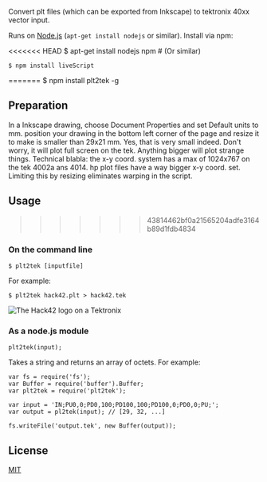 Convert plt files (which can be exported from Inkscape) to tektronix 40xx vector input.

Runs on [Node.js](http://nodejs.org/) (`apt-get install nodejs` or similar). Install via npm:

<<<<<<< HEAD
    $ apt-get install nodejs npm
      # (Or similar)

    $ npm install liveScript
=======
    $ npm install plt2tek -g
## Preparation
 In a Inkscape drawing, choose Document Properties and set Default units to mm. position your drawing in the bottom left corner of the page and resize it to make is smaller than 29x21 mm. Yes, that is very small indeed. Don't worry, it will plot full screen on the tek. Anything bigger will plot strange things. 
 Technical blabla: the x-y coord. system has a max of 1024x767 on the tek 4002a ans 4014. hp plot files have a way bigger x-y coord. set. Limiting this by resizing eliminates warping in the script.

## Usage
>>>>>>> 43814462bf0a21565204adfe3164b89d1fdb4834

### On the command line

    $ plt2tek [inputfile]

For example:

    $ plt2tek hack42.plt > hack42.tek

![The Hack42 logo on a Tektronix](https://raw.github.com/Hack42/plt2tek/master/assets/proof.jpg)

### As a node.js module

    plt2tek(input);

Takes a string and returns an array of octets. For example:

    var fs = require('fs');
    var Buffer = require('buffer').Buffer;
    var plt2tek = require('plt2tek');

    var input = 'IN;PU0,0;PD0,100;PD100,100;PD100,0;PD0,0;PU;';
    var output = pl2tek(input); // [29, 32, ...]

    fs.writeFile('output.tek', new Buffer(output));

## License

[MIT](https://raw.github.com/Hack42/plt2tek/master/LICENSE)
